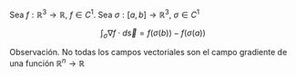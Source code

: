Sea $f:\mathbb{R}^3\to \mathbb{R}$, $f\in C^1$.
Sea $\sigma:[a,b]\to \mathbb{R}^3$, $\sigma \in C^1$

$$
\int_{\sigma} \nabla f \cdot d\vec{s} = f(\sigma(b))-f(\sigma(a))
$$

Observación.
No todas los campos vectoriales son el campo gradiente de una función $\mathbb{R}^n\to \mathbb{R}$

